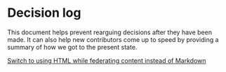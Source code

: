 # Decision log

This document helps prevent rearguing decisions after they have been made. It can also help new contributors come up to
speed by providing a summary of how we got to the present state.

[Switch to using HTML while federating content instead of Markdown](https://codeberg.org/rimu/pyfedi/issues/133#issuecomment-1756067)
